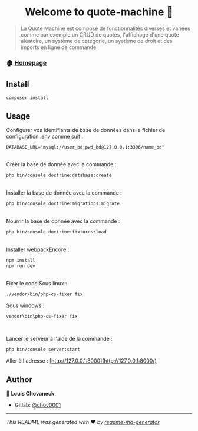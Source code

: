 
<h1 align="center">Welcome to quote-machine 👋</h1>
<p>
</p>

> La Quote Machine est composé de fonctionnalités diverses et variées comme par exemple un CRUD de quotes, l'affichage d'une quote aléatoire, un système de catégorie, un système de droit et des imports en ligne de commande

### 🏠 [Homepage](/)

## Install

```sh
composer install
```

## Usage
Configurer vos identifiants de base de données dans le fichier de configuration .env comme suit :
```env
DATABASE_URL="mysql://user_bd:pwd_bd@127.0.0.1:3306/name_bd"
```
<br>
Créer la base de donnée avec la commande :

```sh
php bin/console doctrine:database:create
```
<br>
Installer la base de donnée avec la commande :

```sh
php bin/console doctrine:migrations:migrate
```
<br>
Nourrir la base de donnée avec la commande :

```sh
php bin/console doctrine:fixtures:load
```
<br>
Installer webpackEncore :

```sh
npm install
npm run dev
```
<br>
Fixer le code
Sous linux :

```sh
./vendor/bin/php-cs-fixer fix
```
Sous windows : 
```sh
vendor\bin\php-cs-fixer fix
```
<br>

Lancer le serveur à l'aide de la commande :
```sh
php bin/console server:start
```

Aller à l'adresse : [http://127.0.0.1:8000](http://127.0.0.1:8000/)

## Author

👤 **Louis Chovaneck**

* Gitlab: [@chov0001](https://iut-info.univ-reims.fr/gitlab/chov0001)



***
_This README was generated with ❤️ by [readme-md-generator](https://github.com/kefranabg/readme-md-generator)_